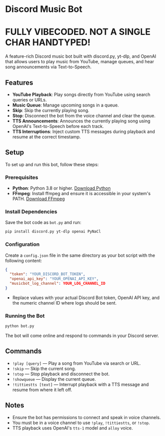 # Discord Music Bot
# FULLY VIBECODED. NOT A SINGLE CHAR HANDTYPED!

A feature-rich Discord music bot built with discord.py, yt-dlp, and OpenAI that allows users to play music from YouTube, manage queues, and hear song announcements via Text-to-Speech.

## Features

- **YouTube Playback**: Play songs directly from YouTube using search queries or URLs.
- **Music Queue**: Manage upcoming songs in a queue.
- **Skip**: Skip the currently playing song.
- **Stop**: Disconnect the bot from the voice channel and clear the queue.
- **TTS Announcements**: Announces the currently playing song using OpenAI's Text-to-Speech before each track.
- **TTS Interruptions**: Inject custom TTS messages during playback and resume at the correct timestamp.

## Setup

To set up and run this bot, follow these steps:

### Prerequisites

- **Python**: Python 3.8 or higher. [Download Python](https://www.python.org/downloads/)
- **FFmpeg**: Install ffmpeg and ensure it is accessible in your system's PATH. [Download FFmpeg](https://ffmpeg.org/download.html)

### Install Dependencies

Save the bot code as `bot.py` and run:

```bash
pip install discord.py yt-dlp openai PyNaCl
```

### Configuration

Create a `config.json` file in the same directory as your bot script with the following content:

```json
{
  "token": "YOUR_DISCORD_BOT_TOKEN",
  "openai_api_key": "YOUR_OPENAI_API_KEY",
  "musicbot_log_channel": YOUR_LOG_CHANNEL_ID
}
```

- Replace values with your actual Discord Bot token, OpenAI API key, and the numeric channel ID where logs should be sent.

### Running the Bot

```bash
python bot.py
```

The bot will come online and respond to commands in your Discord server.

## Commands

- `!play [query]` — Play a song from YouTube via search or URL.
- `!skip` — Skip the current song.
- `!stop` — Stop playback and disconnect the bot.
- `!showqueue` — Display the current queue.
- `!tittiestts [text]` — Interrupt playback with a TTS message and resume from where it left off.

## Notes

- Ensure the bot has permissions to connect and speak in voice channels.
- You must be in a voice channel to use `!play`, `!tittiestts`, or `!stop`.
- TTS playback uses OpenAI's `tts-1` model and `alloy` voice.
